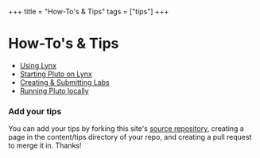 +++
title = "How-To's & Tips"
tags = ["tips"]
+++

# How-To's & Tips
- [Using Lynx](roar/)
- [Starting Pluto on Lynx](labs/starting/)
- [Creating & Submitting Labs](labs/)
- [Running Pluto locally](pluto/local/)

### Add your tips
You can add your tips by forking this site's [source repository](/), creating a page in the content/tips directory of your repo, and creating a pull request to merge it in.  Thanks!
